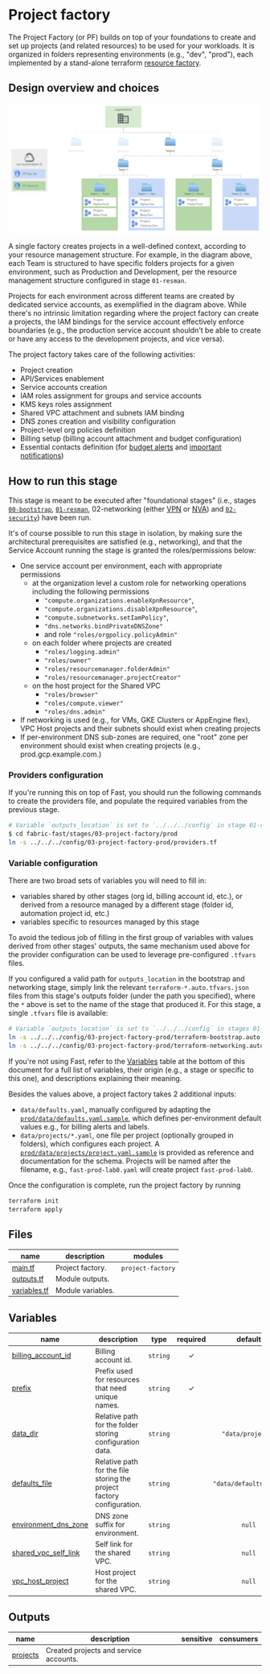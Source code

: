 # Project factory

The Project Factory (or PF) builds on top of your foundations to create and set up projects (and related resources) to be used for your workloads.
It is organized in folders representing environments (e.g., "dev", "prod"), each implemented by a stand-alone terraform [resource factory](https://medium.com/google-cloud/resource-factories-a-descriptive-approach-to-terraform-581b3ebb59c).

## Design overview and choices

<p align="center">
  <img src="diagram.svg" alt="Project factory diagram">
</p>

A single factory creates projects in a well-defined context, according to your resource management structure. For example, in the diagram above, each Team is structured to have specific folders projects for a given environment, such as Production and Development, per the resource management structure configured in stage `01-resman`.

Projects for each environment across different teams are created by dedicated service accounts, as exemplified in the diagram above. While there's no intrinsic limitation regarding where the project factory can create a projects, the IAM bindings for the service account effectively enforce boundaries (e.g., the production service account shouldn't be able to create or have any access to the development projects, and vice versa).

The project factory takes care of the following activities:

- Project creation
- API/Services enablement
- Service accounts creation
- IAM roles assignment for groups and service accounts
- KMS keys roles assignment
- Shared VPC attachment and subnets IAM binding
- DNS zones creation and visibility configuration
- Project-level org policies definition
- Billing setup (billing account attachment and budget configuration)
- Essential contacts definition (for [budget alerts](https://cloud.google.com/billing/docs/how-to/budgets) and [important notifications](https://cloud.google.com/resource-manager/docs/managing-notification-contacts?hl=en))
  
## How to run this stage

This stage is meant to be executed after "foundational stages" (i.e., stages [`00-bootstrap`](../../00-bootstrap), [`01-resman`](../../01-resman), 02-networking (either [VPN](../../02-networking-vpn) or [NVA](../../02-networking-nva)) and [`02-security`](../../02-security)) have been run.

It's of course possible to run this stage in isolation, by making sure the architectural prerequisites are satisfied (e.g., networking), and that the Service Account running the stage is granted the roles/permissions below:

- One service account per environment, each with appropriate permissions
  - at the organization level a custom role for networking operations including the following permissions
    - `"compute.organizations.enableXpnResource"`,
    - `"compute.organizations.disableXpnResource"`,
    - `"compute.subnetworks.setIamPolicy"`,
    - `"dns.networks.bindPrivateDNSZone"`
    - and role `"roles/orgpolicy.policyAdmin"`
  - on each folder where projects are created
    - `"roles/logging.admin"`
    - `"roles/owner"`
    - `"roles/resourcemanager.folderAdmin"`
    - `"roles/resourcemanager.projectCreator"`
  - on the host project for the Shared VPC
    - `"roles/browser"`
    - `"roles/compute.viewer"`
    - `"roles/dns.admin"`
- If networking is used (e.g., for VMs, GKE Clusters or AppEngine flex), VPC Host projects and their subnets should exist when creating projects
- If per-environment DNS sub-zones are required, one "root" zone per environment should exist when creating projects (e.g., prod.gcp.example.com.)

### Providers configuration

If you're running this on top of Fast, you should run the following commands to create the providers file, and populate the required variables from the previous stage.

```bash
# Variable `outputs_location` is set to `../../../config` in stage 01-resman
$ cd fabric-fast/stages/03-project-factory/prod
ln -s ../../../config/03-project-factory-prod/providers.tf
```

### Variable configuration

There are two broad sets of variables you will need to fill in:

- variables shared by other stages (org id, billing account id, etc.), or derived from a resource managed by a different stage (folder id, automation project id, etc.)
- variables specific to resources managed by this stage

To avoid the tedious job of filling in the first group of variables with values derived from other stages' outputs, the same mechanism used above for the provider configuration can be used to leverage pre-configured `.tfvars` files.

If you configured a valid path for `outputs_location` in the bootstrap and networking stage, simply link the relevant `terraform-*.auto.tfvars.json` files from this stage's outputs folder (under the path you specified), where the `*` above is set to the name of the stage that produced it. For this stage, a single `.tfvars` file is available:

```bash
# Variable `outputs_location` is set to `../../../config` in stages 01-bootstrap and the 02-networking stage in use
ln -s ../../../config/03-project-factory-prod/terraform-bootstrap.auto.tfvars.json
ln -s ../../../config/03-project-factory-prod/terraform-networking.auto.tfvars.json
```

If you're not using Fast, refer to the [Variables](#variables) table at the bottom of this document for a full list of variables, their origin (e.g., a stage or specific to this one), and descriptions explaining their meaning.

Besides the values above, a project factory takes 2 additional inputs:

- `data/defaults.yaml`, manually configured by adapting the [`prod/data/defaults.yaml.sample`](./prod/data/defaults.yaml.sample), which defines per-environment default values e.g., for billing alerts and labels.
- `data/projects/*.yaml`, one file per project (optionally grouped in folders), which configures each project. A [`prod/data/projects/project.yaml.sample`](./prod/data/projects/project.yaml.sample) is provided as reference and documentation for the schema. Projects will be named after the filename, e.g., `fast-prod-lab0.yaml` will create project `fast-prod-lab0`.

Once the configuration is complete, run the project factory by running

```bash
terraform init
terraform apply
```

<!-- TFDOC OPTS files:1 show_extra:1 -->
<!-- BEGIN TFDOC -->

## Files

| name | description | modules |
|---|---|---|
| [main.tf](./main.tf) | Project factory. | <code>project-factory</code> |
| [outputs.tf](./outputs.tf) | Module outputs. |  |
| [variables.tf](./variables.tf) | Module variables. |  |

## Variables

| name | description | type | required | default | producer |
|---|---|:---:|:---:|:---:|:---:|
| [billing_account_id](variables.tf#L19) | Billing account id. | <code>string</code> | ✓ |  | <code>00-bootstrap</code> |
| [prefix](variables.tf#L44) | Prefix used for resources that need unique names. | <code>string</code> | ✓ |  | <code>00-bootstrap</code> |
| [data_dir](variables.tf#L25) | Relative path for the folder storing configuration data. | <code>string</code> |  | <code>&#34;data&#47;projects&#34;</code> |  |
| [defaults_file](variables.tf#L38) | Relative path for the file storing the project factory configuration. | <code>string</code> |  | <code>&#34;data&#47;defaults.yaml&#34;</code> |  |
| [environment_dns_zone](variables.tf#L31) | DNS zone suffix for environment. | <code>string</code> |  | <code>null</code> | <code>02-networking</code> |
| [shared_vpc_self_link](variables.tf#L50) | Self link for the shared VPC. | <code>string</code> |  | <code>null</code> | <code>02-networking</code> |
| [vpc_host_project](variables.tf#L57) | Host project for the shared VPC. | <code>string</code> |  | <code>null</code> | <code>02-networking</code> |

## Outputs

| name | description | sensitive | consumers |
|---|---|:---:|---|
| [projects](outputs.tf#L17) | Created projects and service accounts. |  |  |

<!-- END TFDOC -->
